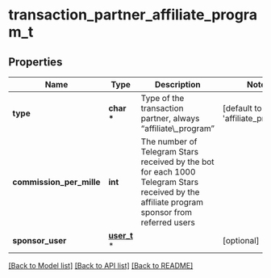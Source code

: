 # transaction_partner_affiliate_program_t

## Properties
Name | Type | Description | Notes
------------ | ------------- | ------------- | -------------
**type** | **char \*** | Type of the transaction partner, always “affiliate\\_program” | [default to 'affiliate_program']
**commission_per_mille** | **int** | The number of Telegram Stars received by the bot for each 1000 Telegram Stars received by the affiliate program sponsor from referred users | 
**sponsor_user** | [**user_t**](user.md) \* |  | [optional] 

[[Back to Model list]](../README.md#documentation-for-models) [[Back to API list]](../README.md#documentation-for-api-endpoints) [[Back to README]](../README.md)


